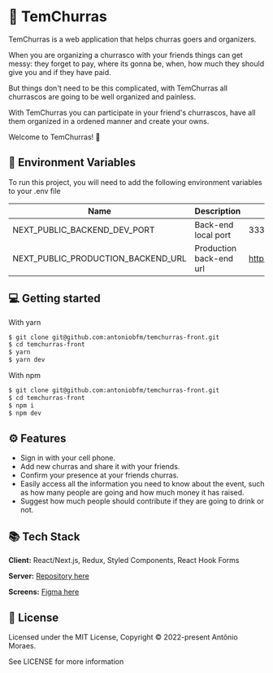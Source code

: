 # 🍺 TemChurras
TemChurras is a web application that helps churras goers and organizers.

When you are organizing a churrasco with your friends things can get messy: they forget to pay, where its gonna be, when, how much they should give you and if they have paid.

But things don't need to be this complicated, with TemChurras all churrascos are going to be well organized and painless.

With TemChurras you can participate in your friend's churrascos, have all them organized in a ordened manner and create your owns.

Welcome to TemChurras! 🍻
## 🌳 Environment Variables

To run this project, you will need to add the following environment variables to your .env file

| Name                          | Description                         | Default Value                                  |
| ----------------------------- | ------------------------------------| -----------------------------------------------|
|NEXT_PUBLIC_BACKEND_DEV_PORT           | Back-end local port            | 3333      |
|NEXT_PUBLIC_PRODUCTION_BACKEND_URL           | Production back-end url            | https://api.temchurras.com      |

## 💻 Getting started

With yarn

```sh
$ git clone git@github.com:antoniobfm/temchurras-front.git
$ cd temchurras-front
$ yarn
$ yarn dev
```

With npm

```sh
$ git clone git@github.com:antoniobfm/temchurras-front.git
$ cd temchurras-front
$ npm i
$ npm dev
```

## ⚙️ Features

- Sign in with your cell phone.
- Add new churras and share it with your friends.
- Confirm your presence at your friends churras.
- Easily access all the information you need to know about the event, such as how many people are going and how much money it has raised.
- Suggest how much people should contribute if they are going to drink or not.


## 📚 Tech Stack

**Client:** React/Next.js, Redux, Styled Components, React Hook Forms

**Server:** [Repository here](https://github.com/antoniobfm/temchurras-back)

**Screens:** [Figma here](https://www.figma.com/file/62nJXWuYWf39BspiXwz9zn/TemChurras?node-id=0%3A1)


## 📄 License
Licensed under the MIT License, Copyright © 2022-present Antônio Moraes.

See LICENSE for more information
